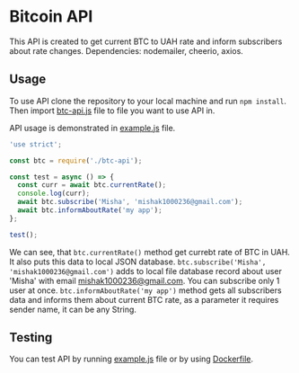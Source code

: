 # Bitcoin API

This API is created to get current BTC to UAH rate and inform subscribers about rate changes.
Dependencies: nodemailer, cheerio, axios.

## Usage

To use API clone the repository to your local machine and run ```npm install```. Then import [btc-api.js](https://github.com/kreslavskiy/bitcoin-api/blob/master/btc-api.js) file to file you want to use API in.

API usage is demonstrated in [example.js](https://github.com/kreslavskiy/bitcoin-api/blob/master/example.js) file.

```js
'use strict';

const btc = require('./btc-api');

const test = async () => {
  const curr = await btc.currentRate(); 
  console.log(curr);
  await btc.subscribe('Misha', 'mishak1000236@gmail.com');
  await btc.informAboutRate('my app'); 
};

test();
```

We can see, that ```btc.currentRate()``` method get currebt rate of BTC in UAH. It also puts this data to local JSON database. ```btc.subscribe('Misha', 'mishak1000236@gmail.com')``` adds to local file database record about user 'Misha' with email mishak1000236@gmail.com. You can subscribe only 1 user at once. ```btc.informAboutRate('my app')``` method gets all subscribers data and informs them about current BTC rate, as a parameter it requires sender name, it can be any String.

## Testing

You can test API by running [example.js](https://github.com/kreslavskiy/bitcoin-api/blob/master/example.js) file or by using [Dockerfile](https://github.com/kreslavskiy/bitcoin-api/blob/master/Dockerfile).
